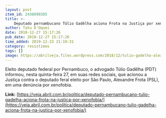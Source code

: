 ```yaml
---
layout: post
item_id: 2436090385
title: >-
    Deputado pernambucano Túlio Gadêlha aciona Frota na Justiça por xenofobia
author: Tatu D'Oquei
date: 2018-12-27 15:17:26
pub_date: 2018-12-27 15:17:26
time_added: 2019-12-23 21:19:31
category: resistimos
tags: []
image: https://abrilveja.files.wordpress.com/2018/12/tulio-gadelha-alexandre-frota.jpg?quality=70&strip=info&w=680&h=453&crop=1
---
```


Eleito deputado federal por Pernambuco, o advogado Túlio Gadêlha (PDT) informou, nesta quinta-feira 27, em suas redes sociais, que acionou a Justiça contra o deputado feral eleito por São Paulo, Alexandre Frota (PSL), em uma denúncia por xenofobia.

**Link:** [https://veja.abril.com.br/politica/deputado-pernambucano-tulio-gadelha-aciona-frota-na-justica-por-xenofobia/](https://veja.abril.com.br/politica/deputado-pernambucano-tulio-gadelha-aciona-frota-na-justica-por-xenofobia/)


